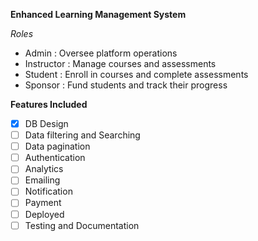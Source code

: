 __Enhanced Learning Management System__

_Roles_
- Admin : Oversee platform operations
- Instructor : Manage courses and assessments
- Student : Enroll in courses and complete assessments
- Sponsor : Fund students and track their progress


__Features Included__

- [x] DB Design
- [ ] Data filtering and Searching
- [ ] Data pagination
- [ ] Authentication
- [ ] Analytics
- [ ] Emailing
- [ ] Notification
- [ ] Payment 
- [ ] Deployed
- [ ] Testing and Documentation
